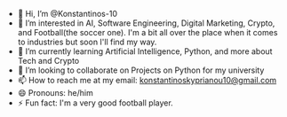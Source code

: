 - 👋 Hi, I’m @Konstantinos-10
- 👀 I’m interested in AI, Software Engineering, Digital Marketing, Crypto, and Football(the soccer one). I'm a bit all over the place when it comes to industries but soon I'll find my way.
- 🌱 I’m currently learning Artificial Intelligence, Python, and more about Tech and Crypto
- 💞️ I’m looking to collaborate on Projects on Python for my university
- 📫 How to reach me at my email: konstantinoskyprianou10@gmail.com 
- 😄 Pronouns: he/him
- ⚡ Fun fact: I'm a very good football player. 

<!---
Konstantinos-10/Konstantinos-10 is a ✨ special ✨ repository because its `README.md` (this file) appears on your GitHub profile.
You can click the Preview link to take a look at your changes.
--->
